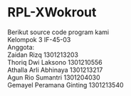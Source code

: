 # RPL-XWokrout
Berikut source code program kami<br />
Kelompok 3 IF-45-03 <br />
Anggota:<br />
Zaidan Rizq					1301213203<br />
Thoriq Dwi Laksono 			1301210556<br />
Athalla Arli Abhinaya 			1301213217<br />
Agun Rio Sumantri 			1301204030<br />
Gemayel Peramana Ginting 		1301213540<br />
